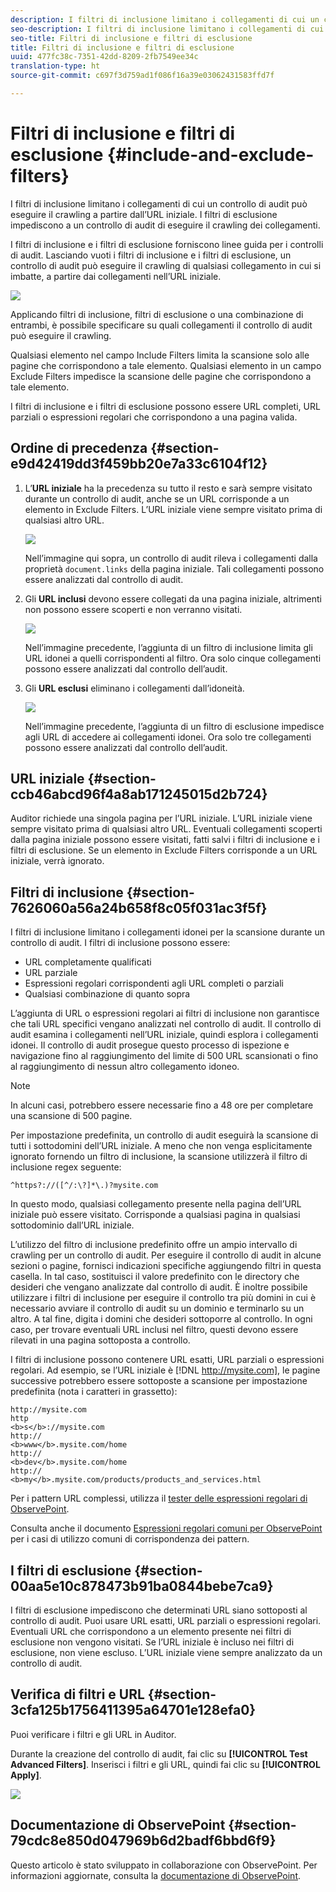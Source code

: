 ```yaml
---
description: I filtri di inclusione limitano i collegamenti di cui un controllo di audit può eseguire il crawling a partire dall’URL iniziale. I filtri di esclusione impediscono a un controllo di audit di eseguire il crawling dei collegamenti.
seo-description: I filtri di inclusione limitano i collegamenti di cui un controllo di audit può eseguire il crawling a partire dall’URL iniziale. I filtri di esclusione impediscono a un controllo di audit di eseguire il crawling dei collegamenti.
seo-title: Filtri di inclusione e filtri di esclusione
title: Filtri di inclusione e filtri di esclusione
uuid: 477fc38c-7351-42dd-8209-2fb7549ee34c
translation-type: ht
source-git-commit: c697f3d759ad1f086f16a39e03062431583ffd7f

---
```



# Filtri di inclusione e filtri di esclusione {#include-and-exclude-filters}

I filtri di inclusione limitano i collegamenti di cui un controllo di audit può eseguire il crawling a partire dall’URL iniziale. I filtri di esclusione impediscono a un controllo di audit di eseguire il crawling dei collegamenti.

<!--
Content from ObservePoint (https://help.observepoint.com/articles/2872121-include-and-exclude-filters) with their permission. Modified slightly for style and Auditor emphasis.
-->

I filtri di inclusione e i filtri di esclusione forniscono linee guida per i controlli di audit. Lasciando vuoti i filtri di inclusione e i filtri di esclusione, un controllo di audit può eseguire il crawling di qualsiasi collegamento in cui si imbatte, a partire dai collegamenti nell’URL iniziale.

![](assets/filter.png)

Applicando filtri di inclusione, filtri di esclusione o una combinazione di entrambi, è possibile specificare su quali collegamenti il controllo di audit può eseguire il crawling.

Qualsiasi elemento nel campo Include Filters limita la scansione solo alle pagine che corrispondono a tale elemento. Qualsiasi elemento in un campo Exclude Filters impedisce la scansione delle pagine che corrispondono a tale elemento.

I filtri di inclusione e i filtri di esclusione possono essere URL completi, URL parziali o espressioni regolari che corrispondono a una pagina valida.

## Ordine di precedenza {#section-e9d42419dd3f459bb20e7a33c6104f12}

1. L’**URL iniziale** ha la precedenza su tutto il resto e sarà sempre visitato durante un controllo di audit, anche se un URL corrisponde a un elemento in Exclude Filters. L’URL iniziale viene sempre visitato prima di qualsiasi altro URL.

   ![](assets/startingpage.png)

   Nell’immagine qui sopra, un controllo di audit rileva i collegamenti dalla proprietà `document.links` della pagina iniziale. Tali collegamenti possono essere analizzati dal controllo di audit.

1. Gli **URL inclusi** devono essere collegati da una pagina iniziale, altrimenti non possono essere scoperti e non verranno visitati.

   ![](assets/includefilter.png)

   Nell’immagine precedente, l’aggiunta di un filtro di inclusione limita gli URL idonei a quelli corrispondenti al filtro. Ora solo cinque collegamenti possono essere analizzati dal controllo dell’audit.

1. Gli **URL esclusi** eliminano i collegamenti dall’idoneità.

   ![](assets/excludefilter.png)

   Nell’immagine precedente, l’aggiunta di un filtro di esclusione impedisce agli URL di accedere ai collegamenti idonei. Ora solo tre collegamenti possono essere analizzati dal controllo dell’audit.

## URL iniziale {#section-ccb46abcd96f4a8ab171245015d2b724}

Auditor richiede una singola pagina per l’URL iniziale. L’URL iniziale viene sempre visitato prima di qualsiasi altro URL. Eventuali collegamenti scoperti dalla pagina iniziale possono essere visitati, fatti salvi i filtri di inclusione e i filtri di esclusione. Se un elemento in Exclude Filters corrisponde a un URL iniziale, verrà ignorato.

## Filtri di inclusione {#section-7626060a56a24b658f8c05f031ac3f5f}

I filtri di inclusione limitano i collegamenti idonei per la scansione durante un controllo di audit. I filtri di inclusione possono essere:

* URL completamente qualificati
* URL parziale
* Espressioni regolari corrispondenti agli URL completi o parziali
* Qualsiasi combinazione di quanto sopra

L’aggiunta di URL o espressioni regolari ai filtri di inclusione non garantisce che tali URL specifici vengano analizzati nel controllo di audit. Il controllo di audit esamina i collegamenti nell’URL iniziale, quindi esplora i collegamenti idonei. Il controllo di audit prosegue questo processo di ispezione e navigazione fino al raggiungimento del limite di 500 URL scansionati o fino al raggiungimento di nessun altro collegamento idoneo.

>[!NOTE]
>
>In alcuni casi, potrebbero essere necessarie fino a 48 ore per completare una scansione di 500 pagine.

Per impostazione predefinita, un controllo di audit eseguirà la scansione di tutti i sottodomini dell’URL iniziale. A meno che non venga esplicitamente ignorato fornendo un filtro di inclusione, la scansione utilizzerà il filtro di inclusione regex seguente:

`^https?://([^/:\?]*\.)?mysite.com`

In questo modo, qualsiasi collegamento presente nella pagina dell’URL iniziale può essere visitato. Corrisponde a qualsiasi pagina in qualsiasi sottodominio dall’URL iniziale.

L’utilizzo del filtro di inclusione predefinito offre un ampio intervallo di crawling per un controllo di audit. Per eseguire il controllo di audit in alcune sezioni o pagine, fornisci indicazioni specifiche aggiungendo filtri in questa casella. In tal caso, sostituisci il valore predefinito con le directory che desideri che vengano analizzate dal controllo di audit. È inoltre possibile utilizzare i filtri di inclusione per eseguire il controllo tra più domini in cui è necessario avviare il controllo di audit su un dominio e terminarlo su un altro. A tal fine, digita i domini che desideri sottoporre al controllo. In ogni caso, per trovare eventuali URL inclusi nel filtro, questi devono essere rilevati in una pagina sottoposta a controllo.

I filtri di inclusione possono contenere URL esatti, URL parziali o espressioni regolari. Ad esempio, se l’URL iniziale è [!DNL http://mysite.com], le pagine successive potrebbero essere sottoposte a scansione per impostazione predefinita (nota i caratteri in grassetto):

```
http://mysite.com
http
<b>s</b>://mysite.com
http://
<b>www</b>.mysite.com/home
http://
<b>dev</b>.mysite.com/home
http://
<b>my</b>.mysite.com/products/products_and_services.html
```

Per i pattern URL complessi, utilizza il [tester delle espressioni regolari di ObservePoint](http://regex.observepoint.com/).

Consulta anche il documento [Espressioni regolari comuni per ObservePoint](https://help.observepoint.com/articles/2872116-common-regular-expressions-for-observepoint) per i casi di utilizzo comuni di corrispondenza dei pattern.

## I filtri di esclusione {#section-00aa5e10c878473b91ba0844bebe7ca9}

I filtri di esclusione impediscono che determinati URL siano sottoposti al controllo di audit. Puoi usare URL esatti, URL parziali o espressioni regolari. Eventuali URL che corrispondono a un elemento presente nei filtri di esclusione non vengono visitati. Se l’URL iniziale è incluso nei filtri di esclusione, non viene escluso. L’URL iniziale viene sempre analizzato da un controllo di audit.

## Verifica di filtri e URL {#section-3cfa125b1756411395a64701e128efa0}

Puoi verificare i filtri e gli URL in Auditor.

Durante la creazione del controllo di audit, fai clic su **[!UICONTROL Test Advanced Filters]**. Inserisci i filtri e gli URL, quindi fai clic su **[!UICONTROL Apply]**.

![](assets/test-advanced-filters.png)

## Documentazione di ObservePoint {#section-79cdc8e850d047969b6d2badf6bbd6f9}

Questo articolo è stato sviluppato in collaborazione con ObservePoint. Per informazioni aggiornate, consulta la [documentazione di ObservePoint](https://help.observepoint.com/articles/2872121-include-and-exclude-filters).
